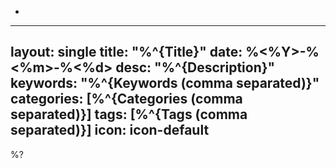* 
---
layout: single
title:  "%^{Title}"
date:   %<%Y>-%<%m>-%<%d>
desc: "%^{Description}"
keywords: "%^{Keywords (comma separated)}"
categories: [%^{Categories (comma separated)}]
tags: [%^{Tags (comma separated)}]
icon: icon-default
---
%?
